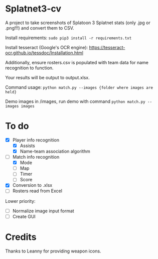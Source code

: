 # Splatnet3-cv
 A project to take screenshots of Splatoon 3 Splatnet stats (only .jpg or .png!!!) and convert them to CSV.

 Install requirements: `sudo pip3 install -r requirements.txt`

 Install tesseract (Google's OCR engine): https://tesseract-ocr.github.io/tessdoc/Installation.html

 Additionally, ensure rosters.csv is populated with team data for name recognition to function.

 Your results will be output to output.xlsx.

 Command usage: `python match.py --images {folder where images are held}`

 Demo images in /images, run demo with command `python match.py --images images`

# To do
  - [X] Player info recognition
    - [X] Assists
    - [X] Name-team association algorithm
  - [ ] Match info recognition
    - [X] Mode
    - [ ] Map
    - [ ] Timer
    - [ ] Score
  - [X] Conversion to .xlsx
  - [ ] Rosters read from Excel

 Lower priority:

  - [ ] Normalize image input format
  - [ ] Create GUI

# Credits
 Thanks to Leanny for providing weapon icons.
